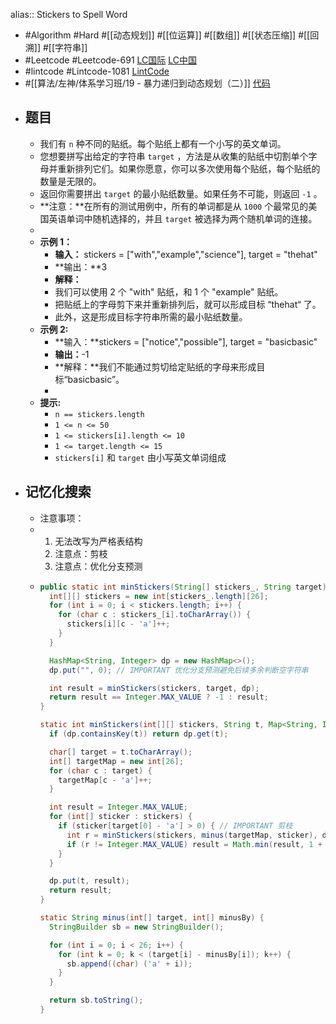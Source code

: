 alias:: Stickers to Spell Word

- #Algorithm #Hard #[[动态规划]] #[[位运算]] #[[数组]] #[[状态压缩]] #[[回溯]] #[[字符串]]
- #Leetcode #Leetcode-691 [LC国际](https://leetcode.com/problems/stickers-to-spell-word/) [LC中国](https://leetcode-cn.com/problems/stickers-to-spell-word/)
- #lintcode #Lintcode-1081 [LintCode](https://www.lintcode.com/problem/1081/)
- #[[算法/左神/体系学习班/19 - 暴力递归到动态规划（二）]] [代码](https://github.com/singee-study/algorithm-java/blob/master/zuo-algorithm-2020/class19/Code03_StickersToSpellWord.java)
- ## 题目
	- 我们有 `n` 种不同的贴纸。每个贴纸上都有一个小写的英文单词。
	- 您想要拼写出给定的字符串 `target` ，方法是从收集的贴纸中切割单个字母并重新排列它们。如果你愿意，你可以多次使用每个贴纸，每个贴纸的数量是无限的。
	- 返回你需要拼出 `target` 的最小贴纸数量。如果任务不可能，则返回 `-1` 。
	- **注意：**在所有的测试用例中，所有的单词都是从 `1000` 个最常见的美国英语单词中随机选择的，并且 `target` 被选择为两个随机单词的连接。
	-
	- **示例 1：**
		- **输入：** stickers = ["with","example","science"], target = "thehat"
		- **输出：**3
		- **解释：**
		- 我们可以使用 2 个 "with" 贴纸，和 1 个 "example" 贴纸。
		- 把贴纸上的字母剪下来并重新排列后，就可以形成目标 “thehat“ 了。
		- 此外，这是形成目标字符串所需的最小贴纸数量。
	- **示例 2:**
		- **输入：**stickers = ["notice","possible"], target = "basicbasic"
		- **输出：**-1
		- **解释：**我们不能通过剪切给定贴纸的字母来形成目标“basicbasic”。
		-
	- **提示:**
		- `n == stickers.length`
		- `1 <= n <= 50`
		- `1 <= stickers[i].length <= 10`
		- `1 <= target.length <= 15`
		- `stickers[i]` 和 `target` 由小写英文单词组成
- ## 记忆化搜索
	- 注意事项：
	- 1. 无法改写为严格表结构
	  2. 注意点：剪枝
	  3. 注意点：优化分支预测
	- ```java
	  public static int minStickers(String[] stickers_, String target) {
	    int[][] stickers = new int[stickers_.length][26];
	    for (int i = 0; i < stickers.length; i++) {
	      for (char c : stickers_[i].toCharArray()) {
	        stickers[i][c - 'a']++;
	      }
	    }
	  
	    HashMap<String, Integer> dp = new HashMap<>();
	    dp.put("", 0); // IMPORTANT 优化分支预测避免后续多余判断空字符串
	  
	    int result = minStickers(stickers, target, dp);
	    return result == Integer.MAX_VALUE ? -1 : result;
	  }
	  
	  static int minStickers(int[][] stickers, String t, Map<String, Integer> dp) {
	    if (dp.containsKey(t)) return dp.get(t);
	  
	    char[] target = t.toCharArray();
	    int[] targetMap = new int[26];
	    for (char c : target) {
	      targetMap[c - 'a']++;
	    }
	  
	    int result = Integer.MAX_VALUE;
	    for (int[] sticker : stickers) {
	      if (sticker[target[0] - 'a'] > 0) { // IMPORTANT 剪枝
	        int r = minStickers(stickers, minus(targetMap, sticker), dp);
	        if (r != Integer.MAX_VALUE) result = Math.min(result, 1 + r);
	      }
	    }
	  
	    dp.put(t, result);
	    return result;
	  }
	  
	  static String minus(int[] target, int[] minusBy) {
	    StringBuilder sb = new StringBuilder();
	  
	    for (int i = 0; i < 26; i++) {
	      for (int k = 0; k < (target[i] - minusBy[i]); k++) {
	        sb.append((char) ('a' + i));
	      }
	    }
	  
	    return sb.toString();
	  }
	  ```